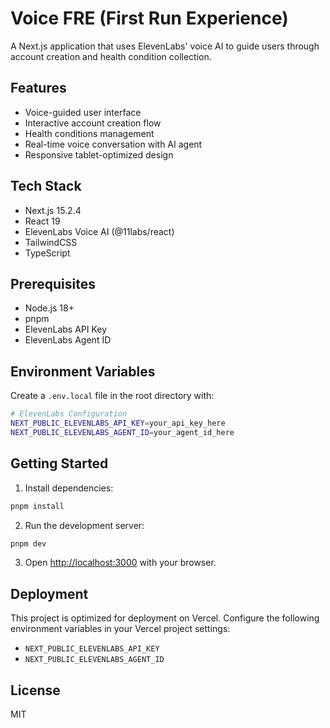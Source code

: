 # Voice FRE (First Run Experience)

A Next.js application that uses ElevenLabs' voice AI to guide users through account creation and health condition collection.

## Features

- Voice-guided user interface
- Interactive account creation flow
- Health conditions management
- Real-time voice conversation with AI agent
- Responsive tablet-optimized design

## Tech Stack

- Next.js 15.2.4
- React 19
- ElevenLabs Voice AI (@11labs/react)
- TailwindCSS
- TypeScript

## Prerequisites

- Node.js 18+ 
- pnpm
- ElevenLabs API Key
- ElevenLabs Agent ID

## Environment Variables

Create a `.env.local` file in the root directory with:

```bash
# ElevenLabs Configuration
NEXT_PUBLIC_ELEVENLABS_API_KEY=your_api_key_here
NEXT_PUBLIC_ELEVENLABS_AGENT_ID=your_agent_id_here
```

## Getting Started

1. Install dependencies:
```bash
pnpm install
```

2. Run the development server:
```bash
pnpm dev
```

3. Open [http://localhost:3000](http://localhost:3000) with your browser.

## Deployment

This project is optimized for deployment on Vercel. Configure the following environment variables in your Vercel project settings:

- `NEXT_PUBLIC_ELEVENLABS_API_KEY`
- `NEXT_PUBLIC_ELEVENLABS_AGENT_ID`

## License

MIT
